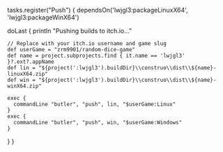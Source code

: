 tasks.register("Push") {
  dependsOn('lwjgl3:packageLinuxX64', 'lwjgl3:packageWinX64')

  doLast {
    println "Pushing builds to itch.io..."

    // Replace with your itch.io username and game slug
    def userGame = "zrm9901/random-dice-game"
    def name = project.subprojects.find { it.name == 'lwjgl3' }?.ext?.appName
    def lin = "${project(':lwjgl3').buildDir}\\construo\\dist\\${name}-linuxX64.zip"
    def win = "${project(':lwjgl3').buildDir}\\construo\\dist\\${name}-winX64.zip"

    exec {
      commandLine "butler", "push", lin, "$userGame:Linux"
    }
    exec {
      commandLine "butler", "push", win, "$userGame:Windows"
    }
  }
}
